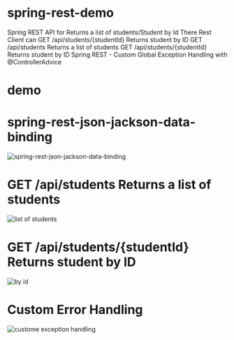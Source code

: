 # spring-rest-demo
Spring REST API for Returns a list of students/Student by Id
There Rest Client can 
GET     /api/students/{studentId}       Returns student by ID
GET     /api/students       Returns a list of students
GET     /api/students/{studentId}       Returns student by ID
Spring REST - Custom Global Exception Handling with @ControllerAdvice

# demo
# spring-rest-json-jackson-data-binding
![spring-rest-json-jackson-data-binding](https://user-images.githubusercontent.com/40679311/44315017-b3d0cd00-a3d4-11e8-8494-51f0755e2f72.JPG)

# GET     /api/students       Returns a list of students
![list of students](https://user-images.githubusercontent.com/40679311/44315045-1924be00-a3d5-11e8-99a9-18c295fe2a7f.JPG)

# GET     /api/students/{studentId}       Returns student by ID
 ![by id](https://user-images.githubusercontent.com/40679311/44315061-41142180-a3d5-11e8-8743-2902d5993163.JPG)

# Custom Error Handling
![custome exception handling](https://user-images.githubusercontent.com/40679311/44315096-791b6480-a3d5-11e8-81db-43c795760114.JPG)


